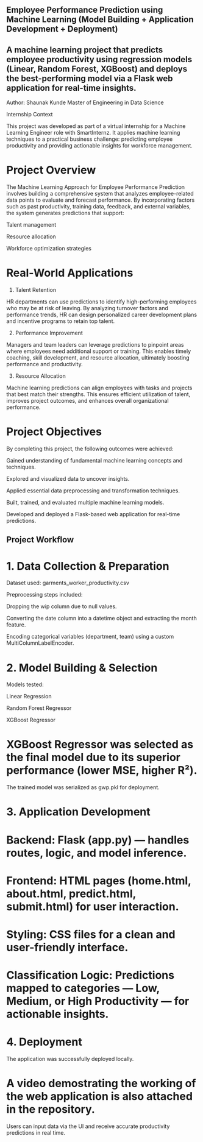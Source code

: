 ## Employee Performance Prediction using Machine Learning (Model Building + Application Development + Deployment)

## A machine learning project that predicts employee productivity using regression models (Linear, Random Forest, XGBoost) and deploys the best-performing model via a Flask web application for real-time insights.

Author:
Shaunak Kunde
Master of Engineering in Data Science

Internship Context

This project was developed as part of a virtual internship for a Machine Learning Engineer role with SmartInternz. It applies machine learning techniques to a practical business challenge: predicting employee productivity and providing actionable insights for workforce management.

# Project Overview

The Machine Learning Approach for Employee Performance Prediction involves building a comprehensive system that analyzes employee-related data points to evaluate and forecast performance. By incorporating factors such as past productivity, training data, feedback, and external variables, the system generates predictions that support:

Talent management

Resource allocation

Workforce optimization strategies

# Real-World Applications
1. Talent Retention

HR departments can use predictions to identify high-performing employees who may be at risk of leaving. By analyzing turnover factors and performance trends, HR can design personalized career development plans and incentive programs to retain top talent.

2. Performance Improvement

Managers and team leaders can leverage predictions to pinpoint areas where employees need additional support or training. This enables timely coaching, skill development, and resource allocation, ultimately boosting performance and productivity.

3. Resource Allocation

Machine learning predictions can align employees with tasks and projects that best match their strengths. This ensures efficient utilization of talent, improves project outcomes, and enhances overall organizational performance.

# Project Objectives

By completing this project, the following outcomes were achieved:

Gained understanding of fundamental machine learning concepts and techniques.

Explored and visualized data to uncover insights.

Applied essential data preprocessing and transformation techniques.

Built, trained, and evaluated multiple machine learning models.

Developed and deployed a Flask-based web application for real-time predictions.

## Project Workflow
# 1. Data Collection & Preparation

Dataset used: garments_worker_productivity.csv

Preprocessing steps included:

Dropping the wip column due to null values.

Converting the date column into a datetime object and extracting the month feature.

Encoding categorical variables (department, team) using a custom MultiColumnLabelEncoder.

# 2. Model Building & Selection

Models tested:

Linear Regression

Random Forest Regressor

XGBoost Regressor

# XGBoost Regressor was selected as the final model due to its superior performance (lower MSE, higher R²).

The trained model was serialized as gwp.pkl for deployment.

# 3. Application Development

# Backend: Flask (app.py) — handles routes, logic, and model inference.

# Frontend: HTML pages (home.html, about.html, predict.html, submit.html) for user interaction.

# Styling: CSS files for a clean and user-friendly interface.

# Classification Logic: Predictions mapped to categories — Low, Medium, or High Productivity — for actionable insights.

# 4. Deployment

The application was successfully deployed locally.

# A video demostrating the working of the web application is also attached in the repository.

Users can input data via the UI and receive accurate productivity predictions in real time.
